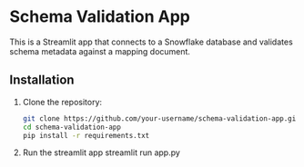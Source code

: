 # Schema Validation App

This is a Streamlit app that connects to a Snowflake database and validates schema metadata against a mapping document.

## Installation

1. Clone the repository:
   ```bash
   git clone https://github.com/your-username/schema-validation-app.git
   cd schema-validation-app
   pip install -r requirements.txt
2. Run the streamlit app
   streamlit run app.py

